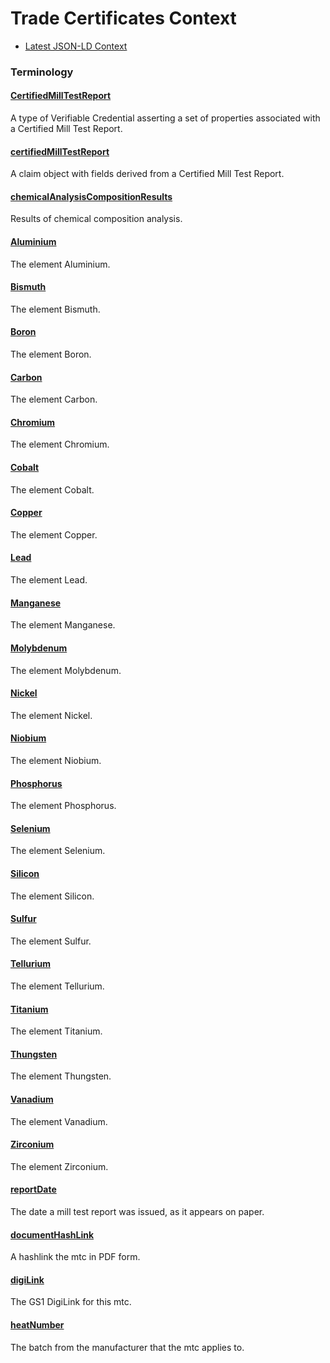 # Trade Certificates Context

- [Latest JSON-LD Context](./trade-certificates-v0.0.jsonld)

### Terminology

<h4 id="CertifiedMillTestReport"><a href="#CertifiedMillTestReport">CertifiedMillTestReport</a></h4>

A type of Verifiable Credential asserting a set of properties associated with a Certified Mill Test Report.

<h4 id="certifiedMillTestReport"><a href="#certifiedMillTestReport">certifiedMillTestReport</a></h4>

A claim object with fields derived from a Certified Mill Test Report.

<h4 id="chemicalAnalysisCompositionResults"><a href="#chemicalAnalysisCompositionResults">chemicalAnalysisCompositionResults</a></h4>

Results of chemical composition analysis.

<h4 id="Al"><a href="#Al">Aluminium</a></h4>

The element Aluminium.

<h4 id="Bi"><a href="#Bi">Bismuth</a></h4>

The element Bismuth.

<h4 id="B"><a href="#B">Boron</a></h4>

The element Boron.

<h4 id="C"><a href="#C">Carbon</a></h4>

The element Carbon.

<h4 id="Cr"><a href="#Cr">Chromium</a></h4>

The element Chromium.

<h4 id="Co"><a href="#Co">Cobalt</a></h4>

The element Cobalt.

<h4 id="Cu"><a href="#Cu">Copper</a></h4>

The element Copper.

<h4 id="Pb"><a href="#Pb">Lead</a></h4>

The element Lead.

<h4 id="Mn"><a href="#Mn">Manganese</a></h4>

The element Manganese.

<h4 id="Mo"><a href="#Mo">Molybdenum</a></h4>

The element Molybdenum.

<h4 id="Ni"><a href="#Ni">Nickel</a></h4>

The element Nickel.

<h4 id="Nb"><a href="#Nb">Niobium</a></h4>

The element Niobium.

<h4 id="P"><a href="#P">Phosphorus</a></h4>

The element Phosphorus.

<h4 id="Se"><a href="#Se">Selenium</a></h4>

The element Selenium.

<h4 id="Si"><a href="#Si">Silicon</a></h4>

The element Silicon.

<h4 id="S"><a href="#S">Sulfur</a></h4>

The element Sulfur.

<h4 id="Te"><a href="#Te">Tellurium</a></h4>

The element Tellurium.

<h4 id="Ti"><a href="#Ti">Titanium</a></h4>

The element Titanium.

<h4 id="W"><a href="#W">Thungsten</a></h4>

The element Thungsten.

<h4 id="V"><a href="#V">Vanadium</a></h4>

The element Vanadium.

<h4 id="Zr"><a href="#Zr">Zirconium</a></h4>

The element Zirconium.

<h4 id="reportDate"><a href="#reportDate">reportDate</a></h4>

The date a mill test report was issued, as it appears on paper.

<h4 id="documentHashLink"><a href="#documentHashLink">documentHashLink</a></h4>

A hashlink the mtc in PDF form.

<h4 id="digiLink"><a href="#digiLink">digiLink</a></h4>

The GS1 DigiLink for this mtc.

<h4 id="heatNumber"><a href="#heatNumber">heatNumber</a></h4>

The batch from the manufacturer that the mtc applies to.
